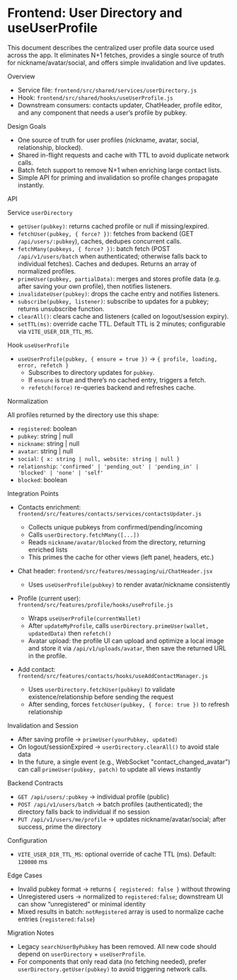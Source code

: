 # Frontend: User Directory and useUserProfile

This document describes the centralized user profile data source used across the app. It eliminates N+1 fetches, provides a single source of truth for nickname/avatar/social, and offers simple invalidation and live updates.

Overview

- Service file: `frontend/src/shared/services/userDirectory.js`
- Hook: `frontend/src/shared/hooks/useUserProfile.js`
- Downstream consumers: contacts updater, ChatHeader, profile editor, and any component that needs a user’s profile by pubkey.

Design Goals

- One source of truth for user profiles (nickname, avatar, social, relationship, blocked).
- Shared in-flight requests and cache with TTL to avoid duplicate network calls.
- Batch fetch support to remove N+1 when enriching large contact lists.
- Simple API for priming and invalidation so profile changes propagate instantly.

API

Service `userDirectory`

- `getUser(pubkey)`: returns cached profile or null if missing/expired.
- `fetchUser(pubkey, { force? })`: fetches from backend (GET `/api/users/:pubkey`), caches, dedupes concurrent calls.
- `fetchMany(pubkeys, { force? })`: batch fetch (POST `/api/v1/users/batch` when authenticated; otherwise falls back to individual fetches). Caches and dedupes. Returns an array of normalized profiles.
- `primeUser(pubkey, partialData)`: merges and stores profile data (e.g. after saving your own profile), then notifies listeners.
- `invalidateUser(pubkey)`: drops the cache entry and notifies listeners.
- `subscribe(pubkey, listener)`: subscribe to updates for a pubkey; returns unsubscribe function.
- `clearAll()`: clears cache and listeners (called on logout/session expiry).
- `setTTL(ms)`: override cache TTL. Default TTL is 2 minutes; configurable via `VITE_USER_DIR_TTL_MS`.

Hook `useUserProfile`

- `useUserProfile(pubkey, { ensure = true })` → `{ profile, loading, error, refetch }`
  - Subscribes to directory updates for `pubkey`.
  - If `ensure` is true and there’s no cached entry, triggers a fetch.
  - `refetch(force)` re-queries backend and refreshes cache.

Normalization

All profiles returned by the directory use this shape:

- `registered`: boolean
- `pubkey`: string | null
- `nickname`: string | null
- `avatar`: string | null
- `social`: `{ x: string | null, website: string | null }`
- `relationship`: `'confirmed' | 'pending_out' | 'pending_in' | 'blocked' | 'none' | 'self'`
- `blocked`: boolean

Integration Points

- Contacts enrichment: `frontend/src/features/contacts/services/contactsUpdater.js`
  - Collects unique pubkeys from confirmed/pending/incoming
  - Calls `userDirectory.fetchMany([...])`
  - Reads `nickname/avatar/blocked` from the directory, returning enriched lists
  - This primes the cache for other views (left panel, headers, etc.)

- Chat header: `frontend/src/features/messaging/ui/ChatHeader.jsx`
  - Uses `useUserProfile(pubkey)` to render avatar/nickname consistently

- Profile (current user): `frontend/src/features/profile/hooks/useProfile.js`
  - Wraps `useUserProfile(currentWallet)`
  - After `updateMyProfile`, calls `userDirectory.primeUser(wallet, updatedData)` then `refetch()`
  - Avatar upload: the profile UI can upload and optimize a local image and store it via `/api/v1/uploads/avatar`, then save the returned URL in the profile.

- Add contact: `frontend/src/features/contacts/hooks/useAddContactManager.js`
  - Uses `userDirectory.fetchUser(pubkey)` to validate existence/relationship before sending the request
  - After sending, forces `fetchUser(pubkey, { force: true })` to refresh relationship

Invalidation and Session

- After saving profile → `primeUser(yourPubkey, updated)`
- On logout/sessionExpired → `userDirectory.clearAll()` to avoid stale data
- In the future, a single event (e.g., WebSocket "contact_changed_avatar") can call `primeUser(pubkey, patch)` to update all views instantly

Backend Contracts

- `GET /api/users/:pubkey`  → individual profile (public)
- `POST /api/v1/users/batch` → batch profiles (authenticated); the directory falls back to individual if no session
- `PUT /api/v1/users/me/profile` → updates nickname/avatar/social; after success, prime the directory

Configuration

- `VITE_USER_DIR_TTL_MS`: optional override of cache TTL (ms). Default: `120000` ms

Edge Cases

- Invalid pubkey format → returns `{ registered: false }` without throwing
- Unregistered users → normalized to `registered:false`; downstream UI can show “unregistered” or minimal identity
- Mixed results in batch: `notRegistered` array is used to normalize cache entries (`registered:false`)

Migration Notes

- Legacy `searchUserByPubkey` has been removed. All new code should depend on `userDirectory` + `useUserProfile`.
- For components that only read data (no fetching needed), prefer `userDirectory.getUser(pubkey)` to avoid triggering network calls.
